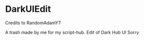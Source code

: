 # DarkUIEdit
Credits to RandomAdamYT

A trash made by me for my script-hub.
Edit of Dark Hub UI
Sorry

